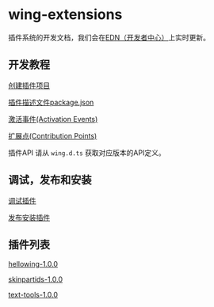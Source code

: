 # wing-extensions

插件系统的开发文档，我们会在[EDN（开发者中心）](http://edn.egret.com/cn/docs/page/778)上实时更新。

## 开发教程

[创建插件项目](http://edn.egret.com/cn/docs/page/778)

[插件描述文件package.json](http://edn.egret.com/cn/docs/page/781)

[激活事件(Activation Events)](http://edn.egret.com/cn/docs/page/783)

[扩展点(Contribution Points)](http://edn.egret.com/cn/docs/page/782)

插件API 请从 `wing.d.ts` 获取对应版本的API定义。

## 调试，发布和安装

[调试插件](http://edn.egret.com/cn/docs/page/779)

[发布安装插件](http://edn.egret.com/cn/docs/page/780)

## 插件列表

[hellowing-1.0.0](https://github.com/egret-labs/wing-extensions/raw/master/hellowing/release/hellowing-1.0.0.zip)

[skinpartids-1.0.0](https://github.com/egret-labs/wing-extensions/raw/master/skinpartids/release/skinpartids-1.0.0.zip)

[text-tools-1.0.0](https://github.com/egret-labs/wing-extensions/raw/master/text-tools/release/text-tools-1.0.0.zip)

